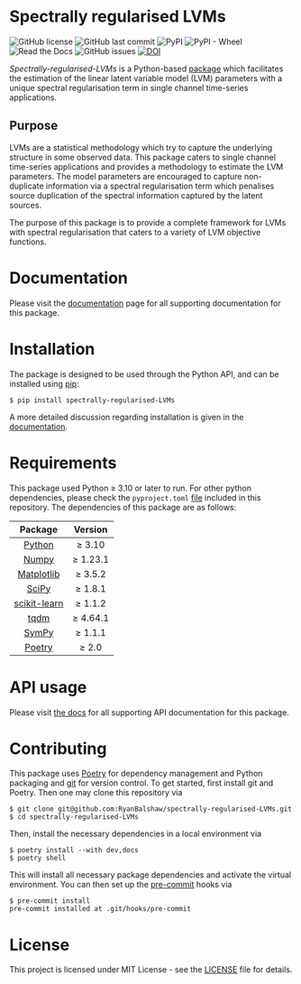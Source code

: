 # Spectrally regularised LVMs
![GitHub license](https://img.shields.io/github/license/RyanBalshaw/spectrally-regularised-LVMs)
![GitHub last commit](https://img.shields.io/github/last-commit/RyanBalshaw/spectrally-regularised-LVMs)
![PyPI](https://img.shields.io/pypi/v/spectrally-regularised-lvms)
![PyPI - Wheel](https://img.shields.io/pypi/wheel/spectrally-regularised-lvms?color=blueviolet)
![Read the Docs](https://img.shields.io/readthedocs/spectrally-regularised-lvms?color=informational)
![GitHub issues](https://img.shields.io/github/issues/RyanBalshaw/spectrally-regularised-LVMs?color=critical)
[![DOI](https://zenodo.org/badge/633742820.svg)](https://doi.org/10.5281/zenodo.14717880)

*Spectrally-regularised-LVMs* is a Python-based [package](https://pypi.org/project/spectrally-regularised-lvms/) which facilitates the estimation of the linear latent variable model (LVM) parameters with a unique spectral regularisation term in single channel time-series applications.

## Purpose
LVMs are a statistical methodology which try to capture the underlying structure in some observed data. This package caters to single channel time-series applications and provides a methodology to estimate the LVM parameters. The model parameters are encouraged to capture non-duplicate information via a spectral regularisation term which penalises source duplication of the spectral information captured by the latent sources.

The purpose of this package is to provide a complete framework for LVMs with spectral regularisation that caters to a variety of LVM objective functions.

# Documentation
Please visit the [documentation](http://spectrally-regularised-lvms.readthedocs.io/) page for all supporting documentation for this package.

# Installation
The package is designed to be used through the Python API, and  can be installed using [pip](https://pypi.org/project/pip/):
```console
$ pip install spectrally-regularised-LVMs
```

A more detailed discussion regarding installation is given in the [documentation](http://spectrally-regularised-lvms.readthedocs.io/).

# Requirements

This package used Python ≥ 3.10 or later to run. For other python dependencies, please check the `pyproject.toml`
[file](https://github.com/RyanBalshaw/spectrally-regularised-LVMs/blob/main/pyproject.toml) included in this repository. The dependencies of this package are as follows:

|           Package                   	           | Version 	  |
|:-----------------------------------------------:|:----------:|
|    [Python](https://www.python.org/)      	     | ≥ 3.10  	  |
|      [Numpy](https://numpy.org/)         	      | ≥ 1.23.1 	 |
|   [Matplotlib](https://matplotlib.org/)    	    | ≥ 3.5.2 	  |
|      [SciPy](https://scipy.org/)         	      | ≥ 1.8.1 	  |
|  [scikit-learn](https://scikit-learn.org/)  	   | ≥ 1.1.2 	  |
|   [tqdm](https://github.com/tqdm/tqdm)     	    | ≥ 4.64.1 	 |
| [SymPy](https://www.sympy.org/en/index.html) 	  | ≥ 1.1.1 	  |
| [Poetry](https://python-poetry.org/) 	 | ≥ 2.0 	  |

# API usage
Please visit [the docs](http://spectrally-regularised-lvms.readthedocs.io/) for all supporting API documentation for this package.

# Contributing
This package uses [Poetry](https://python-poetry.org/) for dependency management and Python packaging and [git](https://git-scm.com/) for version control. To get started, first install git and Poetry. Then one may clone this repository via
```console
$ git clone git@github.com:RyanBalshaw/spectrally-regularised-LVMs.git
$ cd spectrally-regularised-LVMs
```

Then, install the necessary dependencies in a local environment via
```console
$ poetry install --with dev,docs
$ poetry shell
```

This will install all necessary package dependencies and activate the virtual environment. You can then set up the [pre-commit](https://pre-commit.com/) hooks via
```console
$ pre-commit install
pre-commit installed at .git/hooks/pre-commit
```

# License
This project is licensed under MIT License - see the [LICENSE](https://github.com/RyanBalshaw/spectrally-regularised-LVMs/blob/main/LICENSE) file for details.
